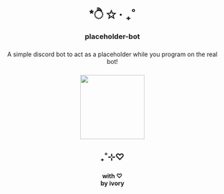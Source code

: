 <h1 align="center">*ੈ ✩ ‧ ₊˚</h1>

###

<h3 align="center">placeholder-bot</h3>

###

<p align="center">A simple discord bot to act as a placeholder while you program on the real bot!</p>

###

<div align="center">
  <img height="150" src="https://api.ambr.top/assets/UI/Skill_E_Linette_01_HD.png"/>
</div>

###

<h2 align="center">₊˚⊹♡</h2>

###

<h4 align="center">with ♡︎ <br> by ivory</h4>

<br clear="both">

###